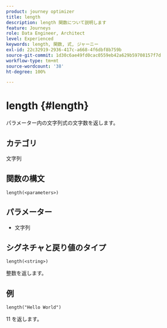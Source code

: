 ```yaml
---
product: journey optimizer
title: length
description: length 関数について説明します
feature: Journeys
role: Data Engineer, Architect
level: Experienced
keywords: length, 関数, 式, ジャーニー
exl-id: 22c32919-2936-417c-a668-4f6dbf8b759b
source-git-commit: 1d30c6ae49fd0cac0559eb42a629b59708157f7d
workflow-type: tm+mt
source-wordcount: '38'
ht-degree: 100%

---
```


# length {#length}

パラメーター内の文字列式の文字数を返します。

## カテゴリ

文字列

## 関数の構文

`length(<parameters>)`

## パラメーター

* 文字列

## シグネチャと戻り値のタイプ

`length(<string>)`

整数を返します。

## 例

`length("Hello World")`

11 を返します。
